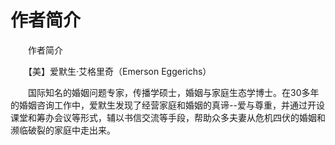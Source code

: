 # 作者简介
　　作者简介

　　【美】爱默生·艾格里奇（Emerson Eggerichs）

　　国际知名的婚姻问题专家，传播学硕士，婚姻与家庭生态学博士。在30多年的婚姻咨询工作中，爱默生发现了经营家庭和婚姻的真谛--爱与尊重，并通过开设课堂和筹办会议等形式，辅以书信交流等手段，帮助众多夫妻从危机四伏的婚姻和濒临破裂的家庭中走出来。
